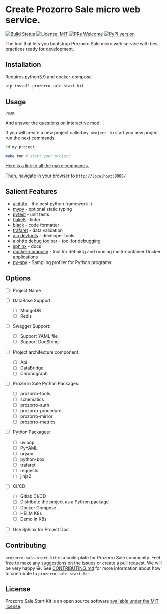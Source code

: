 # Create Prozorro Sale micro web service.

[![Build Status](https://travis-ci.com/Kuzmenko-Pavel/Prozorro-Sale-Start-Kit.svg?token=WYhRxCsuZNzpzJZVz7ms&branch=main)](https://travis-ci.com/Kuzmenko-Pavel/Prozorro-Sale-Start-Kit)
[![License: MIT](https://img.shields.io/badge/License-MIT-green.svg)](https://opensource.org/licenses/MIT)
[![PRs Welcome](https://img.shields.io/badge/PRs-welcome-green.svg)](https://github.com/Kuzmenko-Pavel/Prozorro-Sale-Start-Kit/issues?q=is%3Aissue+is%3Aopen+label%3A%22good+first+issue%22)
[![PyPI version](https://badge.fury.io/py/prozorro-sale-start-kit.svg)](https://badge.fury.io/py/prozorro-sale-start-kit)

The tool that lets you bootstrap Prozorro Sale micro web service with best practices ready for development.

## Installation

Requires python3.9 and docker-compose

```bash
pip install prozorro-sale-start-kit
```

## Usage

```bash
PssK 
```

And answer the questions on interactive mod!


If you will create a new project called `my_project`. To start you new project run the next commands:

```bash
cd my_project

make run # start your project
```

[Here is a link to all the make commands.](https://github.com/Kuzmenko-Pavel/Prozorro-Sale-Start-Kit/wiki/Make-commands)

Then, navigate in your browser to `http://localhost:8080/`

## Salient Features

- [aiohttp](https://aiohttp.readthedocs.io/en/stable/) - the best python framework :)
- [mypy](https://mypy.readthedocs.io/en/latest/) - optional static typing
- [pytest](https://pytest.readthedocs.io/en/latest/) - unit tests
- [flake8](https://flake8.readthedocs.io/en/latest/) - linter
- [black](https://black.readthedocs.io/en/latest/) - code formatter
- [trafaret](https://trafaret.readthedocs.io/en/latest/) - data validation
- [aio devtools](https://github.com/aio-libs/aiohttp-devtools) - developer tools
- [aiohttp debug toolbar](https://github.com/aio-libs/aiohttp-debugtoolbar) - tool for debugging
- [sphinx](http://www.sphinx-doc.org/en/master/) - docs
- [docker-compose](https://docs.docker.com/compose/) - tool for defining and running multi-container Docker applications
- [py-spy](https://github.com/benfred/py-spy) - Sampling profiler for Python programs

## Options

- [ ] Project Name
  
- [ ] DataBase Support:
    - [ ] MongoDB
    - [ ] Redis
  
- [ ] Swagger Support:
    - [ ] Support YAML file
    - [ ] Support DocString
  
- [ ] Project architecture component :
    - [ ] Api
    - [ ] DataBridge
    - [ ] Chronograph

- [ ] Prozorro Sale Python Packages:
    - [ ] prozorro-tools
    - [ ] schematics
    - [ ] prozorro-auth
    - [ ] prozorro-procedure
    - [ ] prozorro-mirror
    - [ ] prozorro-metrics

- [ ] Python Packages:
    - [ ] uvloop
    - [ ] PyYAML
    - [ ] orjson
    - [ ] python-box
    - [ ] trafaret
    - [ ] requests
    - [ ] jinja2
  
- [ ] CI/CD:
    - [ ] Gitlab CI/CD
    - [ ] Distribute the project as a Python package
    - [ ] Docker Compose
    - [ ] HELM K8s
    - [ ] Demo in K8s
  
- [ ] Use Sphinx for Project Doc
  
## Contributing

`prozorro-sale-start-kit` is a boilerplate for Prozorro Sale community. Feel free to make any
suggestions on the issues or create a pull request. We will be very happy 😀.
See [CONTRIBUTING.md](CONTRIBUTING.md) for
more information about how to contribute to `prozorro-sale-start-kit`.

## License

Prozorro Sale Start Kit is an open source
software [available under the MIT
license](LICENSE).
